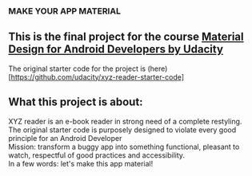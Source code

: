### MAKE YOUR APP MATERIAL

## This is the final project for the course [Material Design for Android Developers by Udacity](https://eu.udacity.com/course/material-design-for-android-developers--ud862)<br>
 The original starter code for the project is (here) [https://github.com/udacity/xyz-reader-starter-code]<br>
 ## What this project is about:
 XYZ reader is an e-book reader in strong need of a complete restyling. <br>
 The original starter code is purposely designed to violate every good principle for an Android Developer <br>
 Mission: transform a buggy app into something functional, pleasant to watch, respectful of good practices and accessibility. <br>
 In a few words: let's make this app material!
 
